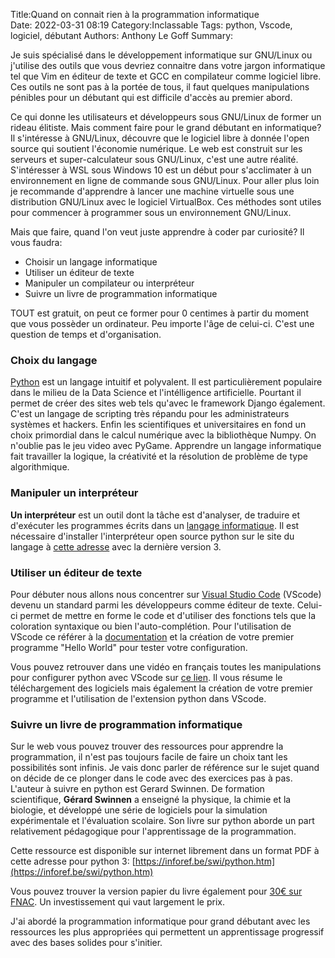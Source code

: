 Title:﻿Quand on connait rien à la programmation informatique  
Date: 2022-03-31 08:19
Category:Inclassable
Tags: python, Vscode, logiciel, débutant
Authors: Anthony Le Goff
Summary:

Je suis spécialisé dans le développement informatique sur GNU/Linux ou j'utilise des outils que vous devriez connaitre dans votre jargon informatique tel que Vim en éditeur de texte et GCC en compilateur comme logiciel libre. Ces outils ne sont pas à la portée de tous, il faut quelques manipulations pénibles pour un débutant qui est difficile d'accès au premier abord.

Ce qui donne les utilisateurs et développeurs sous GNU/Linux de former un rideau élitiste. Mais comment faire pour le grand débutant en informatique? Il s'intéresse à GNU/Linux, découvre que le logiciel libre à donnée l'open source qui soutient l'économie numérique. Le web est construit sur les serveurs et super-calculateur sous GNU/Linux, c'est une autre réalité. S'intéresser à WSL sous Windows 10 est un début pour s'acclimater à un environnement en ligne de commande sous GNU/Linux. Pour aller plus loin je recommande d'apprendre à lancer une machine virtuelle sous une distribution GNU/Linux avec le logiciel VirtualBox. Ces méthodes sont utiles pour commencer à programmer sous un environnement GNU/Linux.

Mais que faire, quand l'on veut juste apprendre à coder par curiosité? Il vous faudra:   

*   Choisir un langage informatique
*   Utiliser un éditeur de texte
*   Manipuler un compilateur ou interpréteur
*   Suivre un livre de programmation informatique

TOUT est gratuit, on peut ce former pour 0 centimes à partir du moment que vous possèder un ordinateur. Peu importe l'âge de celui-ci. C'est une question de temps et d'organisation.

### Choix du langage

[Python](https://www.python.org/) est un langage intuitif et polyvalent. Il est particulièrement populaire dans le milieu de la Data Science et l'intélligence artificielle. Pourtant il permet de créer des sites web tels qu'avec le framework Django également. C'est un langage de scripting très répandu pour les administrateurs systèmes et hackers. Enfin les scientifiques et universitaires en fond un choix primordial dans le calcul numérique avec la bibliothèque Numpy. On n'oublie pas le jeu video avec PyGame. Apprendre un langage informatique fait travailler la logique, la créativité et la résolution de problème de type algorithmique.

### Manipuler un interpréteur

**Un interpréteur** est un outil dont la tâche est d'analyser, de traduire et d'exécuter les programmes écrits dans un [langage informatique](https://fr.wikipedia.org/wiki/Langage_informatique). Il est nécessaire d'installer l'interpréteur open source python sur le site du langage à [cette adresse](https://www.python.org/downloads/) avec la dernière version 3.  

### Utiliser un éditeur de texte

Pour débuter nous allons nous concentrer sur [Visual Studio Code](https://code.visualstudio.com/) (VScode) devenu un standard parmi les développeurs comme éditeur de texte. Celui-ci permet de mettre en forme le code et d'utiliser des fonctions tels que la coloration syntaxique ou bien l'auto-complétion. Pour l'utilisation de VScode ce référer à la [documentation](https://code.visualstudio.com/docs/languages/python) et la création de votre premier programme "Hello World" pour tester votre configuration.  

Vous pouvez retrouver dans une vidéo en français toutes les manipulations pour configurer python avec VScode sur [ce lien](https://www.youtube.com/watch?v=Fs4SqpbgQ5I&ab_channel=ScienceavecMat). Il vous résume le téléchargement des logiciels mais également la création de votre premier programme et l'utilisation de l'extension python dans VScode.

### Suivre un livre de programmation informatique

Sur le web vous pouvez trouver des ressources pour apprendre la programmation, il n'est pas toujours facile de faire un choix tant les possibilités sont infinis. Je vais donc parler de référence sur le sujet quand on décide de ce plonger dans le code avec des exercices pas à pas. L'auteur à suivre en python est Gerard Swinnen. De formation scientifique, **Gérard Swinnen** a enseigné la physique, la chimie et la biologie, et développé une série de logiciels pour la simulation expérimentale et l'évaluation scolaire. Son livre sur python aborde un part relativement pédagogique pour l'apprentissage de la programmation. 

Cette ressource est disponible sur internet librement dans un format PDF à cette adresse pour python 3: [https://inforef.be/swi/python.htm](https://inforef.be/swi/python.htm)

Vous pouvez trouver la version papier du livre également pour [30€ sur FNAC](https://livre.fnac.com/a3897816/Gerard-Swinnen-Apprendre-a-programmer-avec-Python-3?oref=00000000-0000-0000-0000-000000000000&Origin=SEA_GOOGLE_PLA_BOOKS&esl-k=sem-google%7cnu%7cc587517594861%7cm%7ck349573444465%7cp%7ct%7cdc%7ca134207337093%7cg16562167840&gclid=Cj0KCQjw_4-SBhCgARIsAAlegrWrMo2sT8wdFJFbAs7GsHEOK5p2BHZ8zzMTyaxuYuYdDMAPpA_5fIAaAkSjEALw_wcB&gclsrc=aw.ds). Un investissement qui vaut largement le prix.

J'ai abordé la programmation informatique pour grand débutant avec les ressources les plus appropriées qui permettent un apprentissage progressif avec des bases solides pour s'initier.
